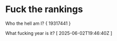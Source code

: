 # Fuck the rankings

Who the hell am I?
{ 19317441 }

What fucking year is it?
[ 2025-06-02T19:46:40Z ]
